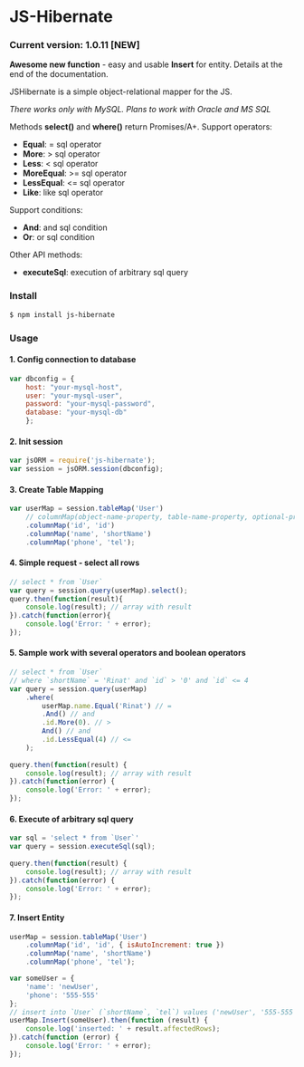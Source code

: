 # JS-Hibernate 

### Current version: 1.0.11 [NEW]
**Awesome new function** - easy and usable **Insert** for entity.
Details at the end of the documentation.

JSHibernate is a simple object-relational mapper for the JS.

*There works only with MySQL. Plans to work with Oracle and MS SQL*

Methods **select()** and **where()** return Promises/A+.
Support operators:
- **Equal**: = sql operator
- **More**: > sql operator
- **Less**: < sql operator
- **MoreEqual**: >= sql operator
- **LessEqual**: <= sql operator
- **Like**: like sql operator

Support conditions:
- **And**: and sql condition
- **Or**: or sql condition

Other API methods:
- **executeSql**:  execution of arbitrary sql query

### Install

```sh
$ npm install js-hibernate
```

### Usage
#### 1. Config connection to database
```javascript
var dbconfig = {
    host: "your-mysql-host",
    user: "your-mysql-user",
    password: "your-mysql-password",
    database: "your-mysql-db"
    };
```

#### 2. Init session
```javascript
var jsORM = require('js-hibernate');
var session = jsORM.session(dbconfig);
```

#### 3. Create Table Mapping
```javascript
var userMap = session.tableMap('User')
    // columnMap(object-name-property, table-name-property, optional-property-config)
    .columnMap('id', 'id') 
    .columnMap('name', 'shortName')
    .columnMap('phone', 'tel');
```

#### 4. Simple request - select all rows
```javascript
// select * from `User` 
var query = session.query(userMap).select();
query.then(function(result){
    console.log(result); // array with result
}).catch(function(error){
    console.log('Error: ' + error);
});
```

#### 5. Sample work with several operators and boolean operators
```javascript
// select * from `User` 
// where `shortName` = 'Rinat' and `id` > '0' and `id` <= 4
var query = session.query(userMap)
    .where(
        userMap.name.Equal('Rinat') // =
        .And() // and
        .id.More(0). // >
        And() // and
        .id.LessEqual(4) // <=
    );
    
query.then(function(result) {
    console.log(result); // array with result
}).catch(function(error) {
    console.log('Error: ' + error);
});
```
#### 6. Execute of arbitrary sql query
```javascript
var sql = 'select * from `User`'
var query = session.executeSql(sql);
    
query.then(function(result) {
    console.log(result); // array with result
}).catch(function(error) {
    console.log('Error: ' + error);
});
```
#### 7. Insert Entity
```javascript
userMap = session.tableMap('User')
    .columnMap('id', 'id', { isAutoIncrement: true })
    .columnMap('name', 'shortName')
    .columnMap('phone', 'tel');

var someUser = {
    'name': 'newUser',
    'phone': '555-555'
};
// insert into `User` (`shortName`, `tel`) values ('newUser', '555-555')
userMap.Insert(someUser).then(function (result) {
    console.log('inserted: ' + result.affectedRows);
}).catch(function (error) {
    console.log('Error: ' + error);
});
```